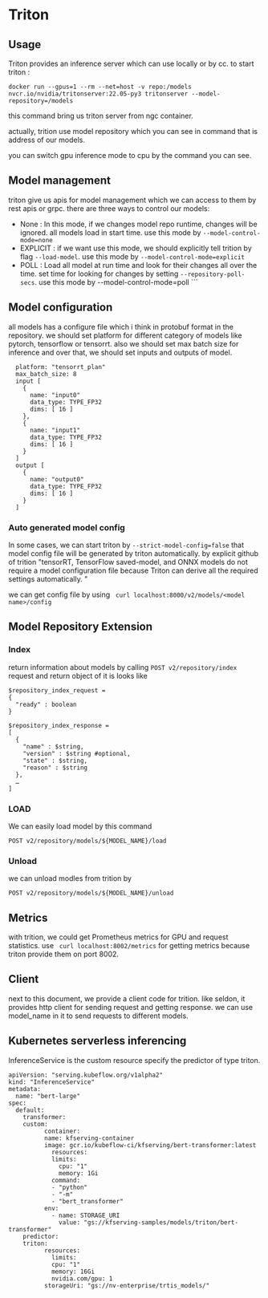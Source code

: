 # Triton
## Usage

Triton provides an inference server which can use locally or by cc.
to start triton :
```
docker run --gpus=1 --rm --net=host -v repo:/models nvcr.io/nvidia/tritonserver:22.05-py3 tritonserver --model-repository=/models
```
this command bring us triton server from ngc container.

actually, trition use model repository which you can see in command that is address of our models.

you can switch gpu inference mode to cpu by the command you can see.

## Model management

triton give us apis for model management which we can access to them by rest apis or grpc. there are three ways to control our models:

- None : In this mode, if we changes model repo runtime, changes will be ignored. all models load in start time. use this mode by ``` --model-control-mode=none ```
- EXPLICIT : if we want use this mode, we should explicitly tell trition by flag ```--load-model```. use this mode by ``` --model-control-mode=explicit ```
- POLL : Load all model at run time and look for their changes all over the time. set time for looking for changes by setting ```--repository-poll-secs```. use this mode by --model-control-mode=poll ```

## Model configuration

all models has a configure file which i think in protobuf format in the repository. we should set platform for different category of models like pytorch, tensorflow or tensorrt. also we should set max batch size for inference and over that, we should set inputs and outputs of model.

```
  platform: "tensorrt_plan"
  max_batch_size: 8
  input [
    {
      name: "input0"
      data_type: TYPE_FP32
      dims: [ 16 ]
    },
    {
      name: "input1"
      data_type: TYPE_FP32
      dims: [ 16 ]
    }
  ]
  output [
    {
      name: "output0"
      data_type: TYPE_FP32
      dims: [ 16 ]
    }
  ]
```
### Auto generated model config
In some cases, we can start triton by ``` --strict-model-config=false ``` that model config file will be generated by triton automatically. by explicit github of trition "tensorRT, TensorFlow saved-model, and ONNX models do not require a model configuration file because Triton can derive all the required settings automatically. "

we can get config file by using ``` curl localhost:8000/v2/models/<model name>/config```

## Model Repository Extension
### Index
return information about models by calling ```POST v2/repository/index```
request and return object of it is looks like
```
$repository_index_request =
{
  "ready" : boolean 
}
```

```
$repository_index_response =
[
  {
    "name" : $string,
    "version" : $string #optional,
    "state" : $string,
    "reason" : $string
  },
  …
]
```

### LOAD

We can easily load model by this command 
```
POST v2/repository/models/${MODEL_NAME}/load

```

### Unload

we can unload modles from trition by 

```
POST v2/repository/models/${MODEL_NAME}/unload

```

## Metrics
with trition, we could get Prometheus metrics for GPU and request statistics.
use ``` curl localhost:8002/metrics``` for getting metrics because triton provide them on port 8002.

## Client
next to this document, we provide a client code for trition. like seldon, it provides http client for sending request and getting response. we can use model_name in it to send requests to different models.

## Kubernetes serverless inferencing
InferenceService is the custom resource specify the predictor of type triton.

```
apiVersion: "serving.kubeflow.org/v1alpha2"
kind: "InferenceService"
metadata:
  name: "bert-large"
spec:
  default:
    transformer:
  	custom:
    	  container:
          name: kfserving-container
          image: gcr.io/kubeflow-ci/kfserving/bert-transformer:latest
      	    resources:
        	limits:
          	  cpu: "1"
          	  memory: 1Gi
      	    command:
        	- "python"
        	- "-m"
        	- "bert_transformer"
          env:
        	- name: STORAGE_URI
          	  value: "gs://kfserving-samples/models/triton/bert-transformer"
    predictor:
  	triton:
    	  resources:
      	    limits:
            cpu: "1"
            memory: 16Gi
            nvidia.com/gpu: 1
    	  storageUri: "gs://nv-enterprise/trtis_models/"
```

